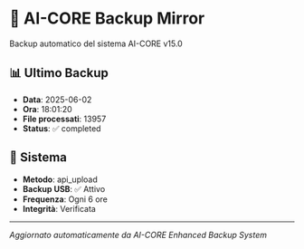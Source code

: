 # 🧬 AI-CORE Backup Mirror

Backup automatico del sistema AI-CORE v15.0

## 📊 Ultimo Backup
- **Data**: 2025-06-02
- **Ora**: 18:01:20
- **File processati**: 13957
- **Status**: ✅ completed

## 🎯 Sistema
- **Metodo**: api_upload
- **Backup USB**: ✅ Attivo
- **Frequenza**: Ogni 6 ore
- **Integrità**: Verificata

---
*Aggiornato automaticamente da AI-CORE Enhanced Backup System*
